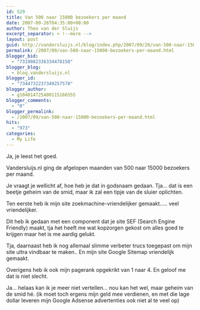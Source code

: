```yaml
---
id: 529
title: Van 500 naar 15000 bezoekers per maand
date: 2007-09-26T04:35:00+00:00
author: Theo van der Sluijs
excerpt_separator: < !--more -->
layout: post
guid: http://vandersluijs.nl/blog/index.php/2007/09/26/van-500-naar-15000-bezoekers-per-maand/
permalink: /2007/09/van-500-naar-15000-bezoekers-per-maand.html
blogger_bid:
  - "7319082336334478150"
blogger_blog:
  - blog.vandersluijs.nl
blogger_id:
  - "7344732237349257570"
blogger_author:
  - g104814725400115166555
blogger_comments:
  - "0"
blogger_permalink:
  - /2007/09/van-500-naar-15000-bezoekers-per-maand.html
hits:
  - "973"
categories:
  - My Life
---
```

Ja, je leest het goed. 

Vandersluijs.nl ging de afgelopen maanden van 500 naar 15000 bezoekers per maand. 

Je vraagt je wellicht af, hoe heb je dat in godsnaam gedaan. Tja… dat is een beetje geheim van de smid, maar ik zal een tipje van de sluier oplichten.

Ten eerste heb ik mijn site zoekmachine-vriendelijker gemaakt….. veel vriendelijker. 

Dit heb ik gedaan met een component dat je site SEF (Search Engine Friendly) maakt, tja het heeft me wat kopzorgen gekost om alles goed te krijgen maar het is me aardig gelukt.

Tja, daarnaast heb ik nog allemaal slimme verbeter trucs toegepast om mijn site ultra vindbaar te maken.. En mijn site Google Sitemap vriendelijk gemaakt.

Overigens heb ik ook mijn pagerank opgekrikt van 1 naar 4. En geloof me dat is niet slecht.

Ja… helaas kan ik je meer niet vertellen… nou kan het wel, maar geheim van de smid hé. (ik moet toch ergens mijn geld mee verdienen, en met die lage dollar leveren mijn Google Adsense advertenties ook niet al te veel op)